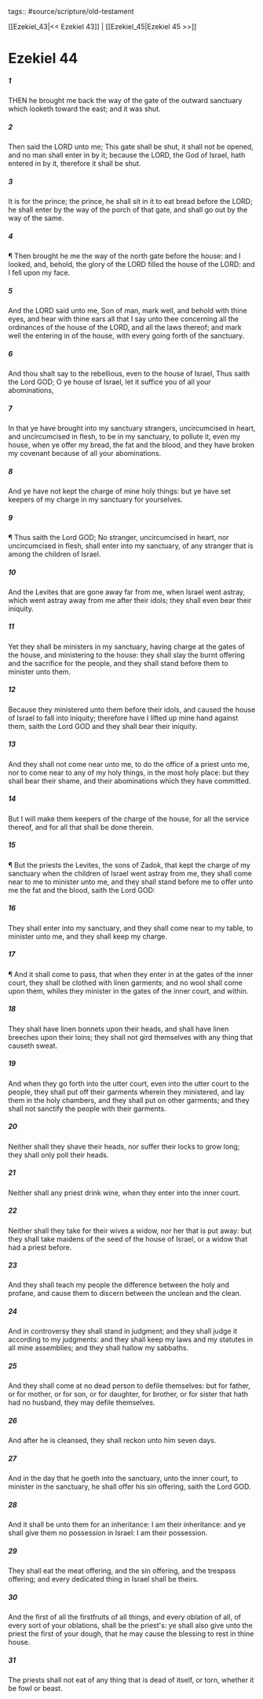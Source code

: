 tags:: #source/scripture/old-testament

[[Ezekiel_43|<< Ezekiel 43]] | [[Ezekiel_45|Ezekiel 45 >>]]

# Ezekiel 44

##### 1

THEN he brought me back the way of the gate of the outward sanctuary which looketh toward the east; and it was shut.

##### 2

Then said the LORD unto me; This gate shall be shut, it shall not be opened, and no man shall enter in by it; because the LORD, the God of Israel, hath entered in by it, therefore it shall be shut.

##### 3

It is for the prince; the prince, he shall sit in it to eat bread before the LORD; he shall enter by the way of the porch of that gate, and shall go out by the way of the same.

##### 4

¶ Then brought he me the way of the north gate before the house: and I looked, and, behold, the glory of the LORD filled the house of the LORD: and I fell upon my face.

##### 5

And the LORD said unto me, Son of man, mark well, and behold with thine eyes, and hear with thine ears all that I say unto thee concerning all the ordinances of the house of the LORD, and all the laws thereof; and mark well the entering in of the house, with every going forth of the sanctuary.

##### 6

And thou shalt say to the rebellious, even to the house of Israel, Thus saith the Lord GOD; O ye house of Israel, let it suffice you of all your abominations,

##### 7

In that ye have brought into my sanctuary strangers, uncircumcised in heart, and uncircumcised in flesh, to be in my sanctuary, to pollute it, even my house, when ye offer my bread, the fat and the blood, and they have broken my covenant because of all your abominations.

##### 8

And ye have not kept the charge of mine holy things: but ye have set keepers of my charge in my sanctuary for yourselves.

##### 9

¶ Thus saith the Lord GOD; No stranger, uncircumcised in heart, nor uncircumcised in flesh, shall enter into my sanctuary, of any stranger that is among the children of Israel.

##### 10

And the Levites that are gone away far from me, when Israel went astray, which went astray away from me after their idols; they shall even bear their iniquity.

##### 11

Yet they shall be ministers in my sanctuary, having charge at the gates of the house, and ministering to the house: they shall slay the burnt offering and the sacrifice for the people, and they shall stand before them to minister unto them.

##### 12

Because they ministered unto them before their idols, and caused the house of Israel to fall into iniquity; therefore have I lifted up mine hand against them, saith the Lord GOD and they shall bear their iniquity.

##### 13

And they shall not come near unto me, to do the office of a priest unto me, nor to come near to any of my holy things, in the most holy place: but they shall bear their shame, and their abominations which they have committed.

##### 14

But I will make them keepers of the charge of the house, for all the service thereof, and for all that shall be done therein.

##### 15

¶ But the priests the Levites, the sons of Zadok, that kept the charge of my sanctuary when the children of Israel went astray from me, they shall come near to me to minister unto me, and they shall stand before me to offer unto me the fat and the blood, saith the Lord GOD:

##### 16

They shall enter into my sanctuary, and they shall come near to my table, to minister unto me, and they shall keep my charge.

##### 17

¶ And it shall come to pass, that when they enter in at the gates of the inner court, they shall be clothed with linen garments; and no wool shall come upon them, whiles they minister in the gates of the inner court, and within.

##### 18

They shall have linen bonnets upon their heads, and shall have linen breeches upon their loins; they shall not gird themselves with any thing that causeth sweat.

##### 19

And when they go forth into the utter court, even into the utter court to the people, they shall put off their garments wherein they ministered, and lay them in the holy chambers, and they shall put on other garments; and they shall not sanctify the people with their garments.

##### 20

Neither shall they shave their heads, nor suffer their locks to grow long; they shall only poll their heads.

##### 21

Neither shall any priest drink wine, when they enter into the inner court.

##### 22

Neither shall they take for their wives a widow, nor her that is put away: but they shall take maidens of the seed of the house of Israel, or a widow that had a priest before.

##### 23

And they shall teach my people the difference between the holy and profane, and cause them to discern between the unclean and the clean.

##### 24

And in controversy they shall stand in judgment; and they shall judge it according to my judgments: and they shall keep my laws and my statutes in all mine assemblies; and they shall hallow my sabbaths.

##### 25

And they shall come at no dead person to defile themselves: but for father, or for mother, or for son, or for daughter, for brother, or for sister that hath had no husband, they may defile themselves.

##### 26

And after he is cleansed, they shall reckon unto him seven days.

##### 27

And in the day that he goeth into the sanctuary, unto the inner court, to minister in the sanctuary, he shall offer his sin offering, saith the Lord GOD.

##### 28

And it shall be unto them for an inheritance: I am their inheritance: and ye shall give them no possession in Israel: I am their possession.

##### 29

They shall eat the meat offering, and the sin offering, and the trespass offering; and every dedicated thing in Israel shall be theirs.

##### 30

And the first of all the firstfruits of all things, and every oblation of all, of every sort of your oblations, shall be the priest's: ye shall also give unto the priest the first of your dough, that he may cause the blessing to rest in thine house.

##### 31

The priests shall not eat of any thing that is dead of itself, or torn, whether it be fowl or beast.
